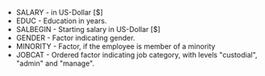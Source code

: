 
- SALARY - in US-Dollar [\$]
- EDUC - Education in years.
- SALBEGIN - Starting salary in US-Dollar [\$]
- GENDER - Factor indicating gender.
- MINORITY - Factor, if the employee is member of a minority
- JOBCAT - Ordered factor indicating job category, with levels "custodial", "admin" and "manage".

